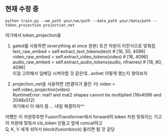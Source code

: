 ## 현재 수정 중 

```
python train.py --we_path your/we/path --data_path your/data/path --token_projection projection_net
```

여기에서 token_projection을 

1. gated를 사용하면 (everything at once 원본)
토큰 차원이 이런식으로 맞춰짐  
text_raw_embed = self.extract_text_tokens(text) # [16, 30, 4096]  
video_raw_embed = self.extract_video_tokens(video) # [16, 4096]  
audio_raw_embed = self.extract_audio_tokens(audio, nframes) # [16, 80, 4096]  
이걸 고려해서 임베딩 시켜야할 것 같은데...avlnet 어떻게 했는지 찾아보자  

2. projection_net을 사용하면 (한결이가 올린 거)
video = self.video_projection(video)  
RuntimeError: mat1 and mat2 shapes cannot be multiplied (16x4096 and 2048x512)  
여기에서 이 에러 뜸 ... 내일 해결하자^^


어쩄든 이 차원맞추면 FusionTransformer에서 forward의 token 차원 맞춰지는 거고  
이 차원에 맞춰서 cls_token 만들고 앞에 concat하고  
Q, K, V 세개 섞어서 block(fusionblock) 돌리면 될 것 같당
